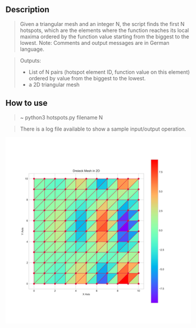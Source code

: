 ## Description

> Given a triangular mesh and an integer N, the script finds the first N hotspots, which are the elements where the function reaches its local maxima ordered by the function value starting from the biggest to the lowest.
Note: Comments and output messages are in German language.  

> Outputs:
> - List of N pairs (hotspot element ID, function value on this element) ordered by value from the biggest to the lowest.
> - a 2D triangular mesh 
    
## How to use

> ~ python3 hotspots.py filename N

> There is a log file available to show a sample input/output operation.

<div style="text-align:center"><img src ="./2D_mesh.png" /></div>
